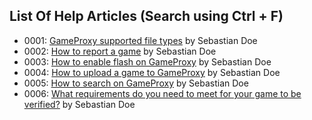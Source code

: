 ## List Of Help Articles (Search using Ctrl + F)
* 0001: [GameProxy supported file types](/help/index.html?article=0001-supportedFileTypes) by Sebastian Doe
* 0002: [How to report a game](/help/index.html?article=0002-howToReportAGame) by Sebastian Doe
* 0003: [How to enable flash on GameProxy](/help/index.html?article=0003-howToEnableFlashOnGameProxy) by Sebastian Doe
* 0004: [How to upload a game to GameProxy](/help/index.html?article=0004-howToUploadAGameToGameProxy) by Sebastian Doe
* 0005: [How to search on GameProxy](/help/index.html?article=0005-howToSearchOnGameProxy) by Sebastian Doe
* 0006: [What requirements do you need to meet for your game to be verified?](/help/index.html?article=0006-verificationRequirements) by Sebastian Doe